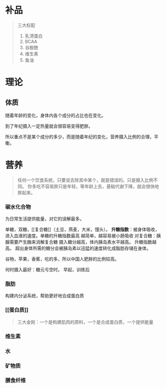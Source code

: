 # 补品
> 三大标配
> 1. 乳清蛋白
> 2. BCAA
> 3. 谷胺酰
> 4. 维生素
> 5. 鱼油


# 理论
## 体质
随着年龄的变化，身体内各个成分的占比也在变化。

到了年纪摄入一定热量就会很容易变得肥胖。

所以重点不是某个成分的多少，而是随着年纪的变化，营养摄入比例的合理，平衡。
# 营养
> 任何一个饮食系统，只要说去除其中某个，就是错误的。只是摄入比例不同。
> 你多吃不容易胖只是年轻，等年龄上去，基础代谢下降，就会很快地胖起来。
### 碳水化合物
为日常生活提供能量，对它的误解最多。

单糖，双糖，[[复合糖]]（土豆，燕麦，大米，馒头）。
	**升糖指数**：被身体吸收，进入血液的速度。单糖的升糖指数最高
	越简单，越容易被小肠吸收
	对复合糖：胰腺需要产生酶来消解复合糖
	摄入糖分越高，体内胰岛素水平越高。
升糖指数越高。
超出身体所需的糖分会被胰岛素以迅猛的速度转化成脂肪存储在身体。

谷物，苹果，香蕉，吃的多，所以中国人肥胖的比例较高。

何时摄入最好：糖元亏空时。
早起，训练后
### 脂肪
构建内分泌系统，帮助更好地合成蛋白质
### [[蛋白质]]
> 三大金刚：一个是构建肌肉的原料，一个是合成蛋白质，一个提供能量
### 维生素
### 水
### 矿物质
### 膳食纤维
